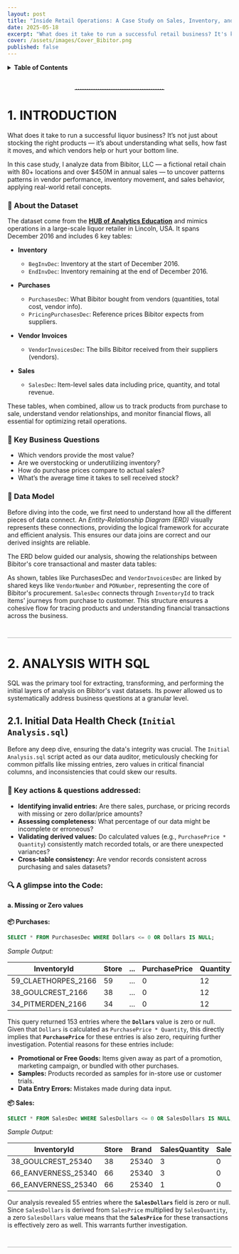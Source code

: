 ```yaml
---
layout: post
title: "Inside Retail Operations: A Case Study on Sales, Inventory, and Vendors"
date: 2025-05-18
excerpt: "What does it take to run a successful retail business? It's knowing what sells, how fast inventory moves, and which vendors truly impact your bottom line. "
cover: /assets/images/Cover_Bibitor.png
published: false
---
```


<!----------- Table of Contents ----------->
<details>
<summary><strong>Table of Contents</strong></summary>
<ul>
<li><a href="#intro">1. Introduction</a></li>
<li><a href="#sql">2. Analysis with SQL</a></li>
</ul>
</details>

<!------------ Intro ------------>
<!-- <img src="/assets/images/Cover_Bibitor.png" alt="Liquour Sales" width="800"/> -->
<hr style="width: 40%; border: none; border-top: 1px dashed lightgray; margin: 40px auto;">

<div style="text-align: left;">
  <h1 id="intro" style="font-weight: bold;">1. INTRODUCTION</h1>
</div>

What does it take to run a successful liquor business? It’s not just about stocking the right products — it’s about understanding what sells, how fast it moves, and which vendors help or hurt your bottom line.

In this case study, I analyze data from Bibitor, LLC — a fictional retail chain with 80+ locations and over $450M in annual sales — to uncover patterns patterns in vendor performance, inventory movement, and sales behavior, applying real-world retail concepts.

### 🧾 About the Dataset
The dataset come from the **[HUB of Analytics Education](https://www.hubae.org)** and mimics operations in a large-scale liquor retailer in Lincoln, USA. It spans December 2016 and includes 6 key tables:
- **Inventory**
  - `BegInvDec`: Inventory at the start of December 2016.
  - `EndInvDec`: Inventory remaining at the end of December 2016.

- **Purchases**
  - `PurchasesDec`: What Bibitor bought from vendors (quantities, total cost, vendor info).
  - `PricingPurchasesDec`: Reference prices Bibitor expects from suppliers.

- **Vendor Invoices**
  - `VendorInvoicesDec`: The bills Bibitor received from their suppliers (vendors).

- **Sales**
  - `SalesDec`: Item-level sales data including price, quantity, and total revenue.

These tables, when combined, allow us to track products from purchase to sale, understand vendor relationships, and monitor financial flows, all essential for optimizing retail operations.

### 🔑 Key Business Questions
- Which vendors provide the most value?
- Are we overstocking or underutilizing inventory?
- How do purchase prices compare to actual sales?
- What’s the average time it takes to sell received stock?

### 🧩 Data Model
Before diving into the code, we first need to understand how all the different pieces of data connect. An *Entity-Relationship Diagram (ERD)* visually represents these connections, providing the logical framework for accurate and efficient analysis. This ensures our data joins are correct and our derived insights are reliable.

The ERD below guided our analysis, showing the relationships between Bibitor's core transactional and master data tables:

As shown, tables like PurchasesDec and `VendorInvoicesDec` are linked by shared keys like `VendorNumber` and `PONumber`, representing the core of Bibitor's procurement. `SalesDec` connects through `InventoryId` to track items' journeys from purchase to customer. This structure ensures a cohesive flow for tracing products and understanding financial transactions across the business.


<!------------------------------ SQL  ----------------------------------->
<div style="height: 2px; background-color: lightgray; margin: 40px 0;"></div>

<div style="text-align: left;">
  <h1 id="sql" style="font-weight: bold;">2. ANALYSIS WITH SQL</h1>
</div>

SQL was the primary tool for extracting, transforming, and performing the initial layers of analysis on Bibitor's vast datasets. Its power allowed us to systematically address business questions at a granular level.

## 2.1. Initial Data Health Check (`Initial Analysis.sql`)
Before any deep dive, ensuring the data's integrity was crucial. The `Initial Analysis.sql` script acted as our data auditor, meticulously checking for common pitfalls like missing entries, zero values in critical financial columns, and inconsistencies that could skew our results.

### 🔑 Key actions & questions addressed:   
- **Identifying invalid entries:** Are there sales, purchase, or pricing records with missing or zero dollar/price amounts?
- **Assessing completeness:** What percentage of our data might be incomplete or erroneous?
- **Validating derived values:** Do calculated values (e.g., `PurchasePrice * Quantity`) consistently match recorded totals, or are there unexpected variances?
- **Cross-table consistency:** Are vendor records consistent across purchasing and sales datasets?

### 🔍 A glimpse into the Code:
#### a. Missing or Zero values
**📦 Purchases:**
```sql
SELECT * FROM PurchasesDec WHERE Dollars <= 0 OR Dollars IS NULL;
```

*Sample Output:*

| InventoryId        | Store | ... | PurchasePrice | Quantity | Dollars |
|--------------------|-------|-----|---------------|----------|---------|
| 59_CLAETHORPES_2166| 59    | ... | 0             | 12       | 0       |
| 38_GOULCREST_2166  | 38    | ... | 0             | 12       | 0       |
| 34_PITMERDEN_2166  | 34    | ... | 0             | 12       | 0       |

This query returned 153 entries where the **`Dollars`** value is zero or null. Given that `Dollars` is calculated as `PurchasePrice * Quantity`, this directly implies that **`PurchasePrice`** for these entries is also zero, requiring further investigation. Potential reasons for these entries include:
- **Promotional or Free Goods:** Items given away as part of a promotion, marketing campaign, or bundled with other purchases.
- **Samples:** Products recorded as samples for in-store use or customer trials.
- **Data Entry Errors:** Mistakes made during data input.

**📦 Sales:**
```sql
SELECT * FROM SalesDec WHERE SalesDollars <= 0 OR SalesDollars IS NULL;
```

*Sample Output:*

| InventoryId           | Store | Brand | SalesQuantity | SalesDollars | ... |
|------------------------|-------|--------|----------------|---------------|-----|
| 38_GOULCREST_25340     | 38    | 25340  | 3              | 0             | ... |
| 66_EANVERNESS_25340    | 66    | 25340  | 3              | 0             | ... |
| 66_EANVERNESS_25340    | 66    | 25340  | 1              | 0             | ... |

Our analysis revealed 55 entries where the **`SalesDollars`** field is zero or null. Since `SalesDollars` is derived from `SalesPrice` multiplied by `SalesQuantity`, a zero `SalesDollars` value means that the **`SalesPrice`** for these transactions is effectively zero as well. This warrants further investigation.



<!------------------------------ DASHBOARDS  ----------------------------------->
<div style="height: 2px; background-color: lightgray; margin: 40px 0;"></div>